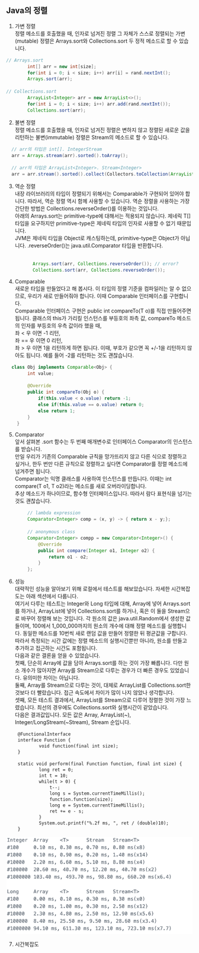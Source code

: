 ## Java의 정렬  
1. 가변 정렬  
정렬 메소드를 호출했을 때, 인자로 넘겨진 정렬 그 자체가 스스로 정렬되는 가변(mutable) 정렬은 Arrays.sort와 Collections.sort 두 정적 메소드로 할 수 있습니다.  


```java  
// Arrays.sort
        int[] arr = new int[size];
        for(int i = 0; i < size; i++) arr[i] = rand.nextInt();
        Arrays.sort(arr);
        
// Collections.sort
        ArrayList<Integer> arr = new ArrayList<>();
        for(int i = 0; i < size; i++) arr.add(rand.nextInt());
        Collections.sort(arr);
```  
  
  
2. 불변 정렬  
정렬 메소드를 호출했을 때, 인자로 넘겨진 정렬은 변하지 않고 정렬된 새로운 값을 리턴하는 불변(immutable) 정렬은 Stream<T>의 메소드로 할 수 있습니다.  
        
```java  
  // arr의 타입은 int[]. IntegerStream
  arr = Arrays.stream(arr).sorted().toArray();
  
  // arr의 타입은 ArrayList<Integer>. Stream<Integer>
  arr = arr.stream().sorted().collect(Collectors.toCollection(ArrayList::new));
```  
      
      
3. 역순 정렬  
내장 라이브러리의 타입이 정렬되기 위해서는 Comparable<T>가 구현되어 있어야 합니다. 따라서, 역순 정렬 역시 함께 사용할 수 있습니다. 역순 정렬을 사용하는 가장 간단한 방법은 Collections.reverseOrder()를 이용하는 것입니다.  
아래의 Arrays.sort는 primitive-type에 대해서는 적용되지 않습니다. 제네릭 T[] 타입을 요구하지만 primitive-type은 제네릭 타입의 인자로 사용할 수 없기 때문입니다.  
JVM은 제네릭 타입을 Object로 캐스팅하는데, primitive-type은 Object가 아닙니다. .reverseOrder()는 java.util.Comparator<T> 타입을 반환합니다.  
        
```java  

          Arrays.sort(arr, Collections.reverseOrder()); // error?
          Collections.sort(arr, Collections.reverseOrder());
```  
  
  
4. Comparable<T>  
새로운 타입을 만들었다고 해 봅시다. 이 타입의 정렬 기준을 컴파일러는 알 수 없으므로, 우리가 새로 만들어줘야 합니다. 이때 Comparable<T> 인터페이스를 구현합니다.  
Comparable<T> 인터페이스 구현은 public int compareTo(T o)를 직접 만들어주면 됩니다. 클래스의 this가 가리킬 인스턴스를 부등호의 좌측 값, compareTo 메소드의 인자를 부등호의 우측 값이라 했을 때,  
좌 < 우 이면 -1 리턴,  
좌 == 우 이면 0 리턴,  
좌 > 우 이면 1을 리턴하게 하면 됩니다. 이때, 부호가 같으면 꼭 +/-1을 리턴하지 않아도 됩니다. 예를 들어 -2를 리턴하는 것도 괜찮습니다.  

```java  
  class Obj implements Comparable<Obj> {
        int value;
        
        @Override
        public int compareTo(Obj o) {
            if(this.value < o.value) return -1;
            else if(this.value == o.value) return 0;
            else return 1;
        }
    } 
```  
   
   
5. Comparator<T>  
앞서 살펴본 .sort 함수는 두 번째 매개변수로 인터페이스 Comparator<T>의 인스턴스를 받습니다.  
만일 우리가 기존의 Comparable 규칙을 망가뜨리지 않고 다른 식으로 정렬하고 싶거나, 한두 번만 다른 규칙으로 정렬하고 싶다면 Comparator<T>를 정렬 메소드에 넘겨주면 됩니다.  
Comparator<T>는 익명 클래스를 사용하여 인스턴스를 만듭니다. 이때는 int compare(T o1, T o2)라는 메소드를 새로 오버라이딩합니다.  
추상 메소드가 하나이므로, 함수형 인터페이스입니다. 따라서 람다 표현식을 넘기는 것도 괜찮습니다.  
        
```java  
        // lambda expression
        Comparator<Integer> comp = (x, y) -> { return x - y;};
        
        // anonymous class
        Comparator<Integer> compp = new Comparator<Integer>() {
            @Override
            public int compare(Integer o1, Integer o2) {
                return o1 - o2;
            }
        };
```  
  
  
6. 성능  
대략적인 성능을 알아보기 위해 로컬에서 테스트를 해보았습니다. 자세한 시간복잡도는 아래 섹션에서 다룹니다.  
여기서 다루는 테스트는 Integer와 Long 타입에 대해, Array에 넣어 Arrays.sort를 하거나, ArrayList에 넣어 Collections.sort를 하거나, 혹은 이 둘을 Stream으로 바꾸어 정렬해 보는 것입니다. 각 원소의 값은 java.util.Random에서 생성한 값들이며, 100에서 1_000_000까지의 원소의 개수에 대해 정렬 메소드를 실행합니다. 동일한 메소드를 10번씩 새로 랜덤 값을 만들어 정렬한 뒤 평균값을 구합니다. 따라서 측정되는 시간 값에는 정렬 메소드의 실행시간뿐만 아니라, 원소를 만들고 추가하고 접근하는 시간도 포함됩니다.  
다음과 같은 결론을 얻을 수 있었습니다.  
첫째, 단순히 Array에 값을 담아 Arrays.sort를 하는 것이 가장 빠릅니다. 다만 원소 개수가 많아지면 Array를 Stream으로 다루는 경우가 더 빠른 경우도 있었습니다. 유의미한 차이는 아닙니다.   
둘째, Array를 Stream으로 다루는 것이, 대체로 ArrayList<T>를 Collections.sort한 것보다 더 빨랐습니다. 접근 속도에서 차이가 많이 나지 않았나 생각합니다.  
셋째, 모든 테스트 결과에서, ArrayList<T>를 Stream으로 다루어 정렬한 것이 가장 느렸습니다. 최선의 경우에도 Collections.sort와 실행시간이 같았습니다.  
다음은 결과값입니다. 모든 값은 Array, ArrayList<T>(~<T>), Integer/LongStream(~Stream), Stream<T> 순입니다.    
  
         
        @FunctionalInterface
        interface Function {
                void function(final int size);
        }
        
        static void perform(final Function function, final int size) {
                long ret = 0;
                int t = 10;
                while(t > 0) {
                    t--;
                    long s = System.currentTimeMillis();
                    function.function(size);
                    long e = System.currentTimeMillis();
                    ret += e - s;
                }
                System.out.printf("%.2f ms, ", ret / (double)10);
        }
          
        

![results](/assets/java/sorting/results.png)  

7. 시간복잡도
